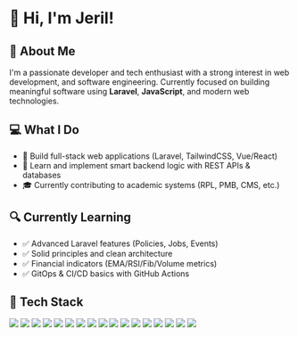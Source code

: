 # 👋 Hi, I'm Jeril!

## 🚀 About Me

I'm a passionate developer and tech enthusiast with a strong interest in web development, and software engineering. Currently focused on building meaningful software using **Laravel**, **JavaScript**, and modern web technologies.

## 💻 What I Do

- 🔧 Build full-stack web applications (Laravel, TailwindCSS, Vue/React)
- 🧠 Learn and implement smart backend logic with REST APIs & databases
- 🎓 Currently contributing to academic systems (RPL, PMB, CMS, etc.)

## 🔍 Currently Learning

- ✅ Advanced Laravel features (Policies, Jobs, Events)
- ✅ Solid principles and clean architecture
- ✅ Financial indicators (EMA/RSI/Fib/Volume metrics)
- ✅ GitOps & CI/CD basics with GitHub Actions

## 🧰 Tech Stack
<img src="{https://img.shields.io/badge/PHP-777BB4?style=for-the-badge&logo=php&logoColor=white}" />
<img src="{https://img.shields.io/badge/Python-FFD43B?style=for-the-badge&logo=python&logoColor=blue}" />
<img src="{https://img.shields.io/badge/JavaScript-323330?style=for-the-badge&logo=javascript&logoColor=F7DF1E}" />
<img src="{https://img.shields.io/badge/json-5E5C5C?style=for-the-badge&logo=json&logoColor=white}" />
<img src="{https://img.shields.io/badge/Laravel-FF2D20?style=for-the-badge&logo=laravel&logoColor=white}" />
<img src="{https://img.shields.io/badge/Vue%20js-35495E?style=for-the-badge&logo=vuedotjs&logoColor=4FC08D}" />
<img src="{https://img.shields.io/badge/React-20232A?style=for-the-badge&logo=react&logoColor=61DAFB}" />
<img src="{https://img.shields.io/badge/Tailwind_CSS-38B2AC?style=for-the-badge&logo=tailwind-css&logoColor=white}" />
<img src="{https://img.shields.io/badge/Postman-FF6C37?style=for-the-badge&logo=Postman&logoColor=white}" />
<img src="{https://img.shields.io/badge/VSCode-0078D4?style=for-the-badge&logo=visual%20studio%20code&logoColor=white}" />
<img src="{https://img.shields.io/badge/Figma-F24E1E?style=for-the-badge&logo=figma&logoColor=white}" />
<img src="{https://img.shields.io/badge/MySQL-005C84?style=for-the-badge&logo=mysql&logoColor=white}" />
<img src="{https://img.shields.io/badge/MariaDB-003545?style=for-the-badge&logo=mariadb&logoColor=white}" />
<img src="{https://img.shields.io/badge/phpmyadmin-6C78AF?style=for-the-badge&logo=phpmyadmin&logoColor=white}" />
<img src="{https://img.shields.io/badge/redis-%23DD0031.svg?&style=for-the-badge&logo=redis&logoColor=white}" />
<img src="{https://img.shields.io/badge/GitHub-100000?style=for-the-badge&logo=github&logoColor=white}" />
<img src="{https://img.shields.io/badge/GitLab-330F63?style=for-the-badge&logo=gitlab&logoColor=white}" />